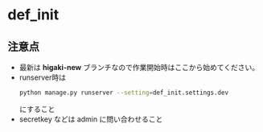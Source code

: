 # def_init


## 注意点

- 最新は **higaki-new** ブランチなので作業開始時はここから始めてください。
- runserver時は
  ```bash
  python manage.py runserver --setting=def_init.settings.dev
  ```
  にすること
- secretkey などは admin に問い合わせること
